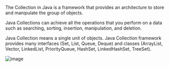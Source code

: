 The Collection in Java is a framework that provides an architecture to store and manipulate the group of objects.

Java Collections can achieve all the operations that you perform on a data such as searching, sorting, insertion, manipulation, and deletion.

Java Collection means a single unit of objects. Java Collection framework provides many interfaces (Set, List, Queue, Deque) and classes (ArrayList, Vector, LinkedList, PriorityQueue, HashSet, LinkedHashSet, TreeSet).

![image](https://github.com/vlantonakos/Java/assets/107072477/d538e6f2-4422-42ec-97c3-a4761d618ff8)

